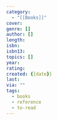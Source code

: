 ```yaml
---
category:
  - "[[Books]]"
cover: 
genre: []
author: []
length: 
isbn: 
isbn13: 
topics: []
year: 
rating: 
created: {{date}}
last: 
via: ""
tags:
  - books
  - reference
  - to-read
---
```


